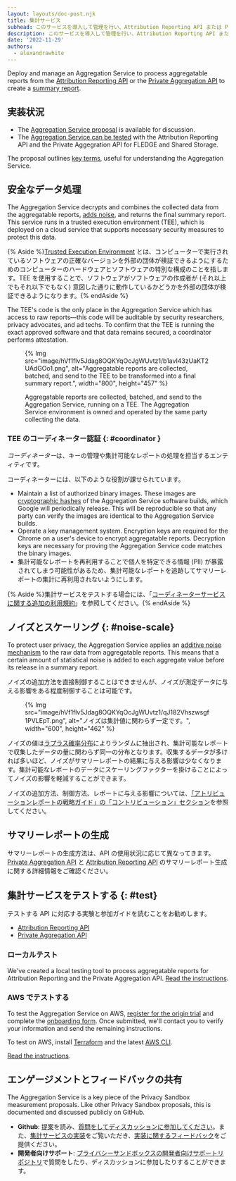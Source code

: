 ```yaml
---
layout: layouts/doc-post.njk
title: 集計サービス
subhead: このサービスを導入して管理を行い、Attribution Reporting API または Private Aggregation API のサマリーレポートを作成します。
description: このサービスを導入して管理を行い、Attribution Reporting API または Private Aggregation API のサマリーレポートを作成します。
date: '2022-11-29'
authors:
  - alexandrawhite
---
```


Deploy and manage an Aggregation Service to process aggregatable reports from the [Attribution Reporting API](/docs/privacy-sandbox/attribution-reporting/) or the [Private Aggregation API](/docs/privacy-sandbox/private-aggregation/) to create a [summary report](/docs/privacy-sandbox/summary-report/).

## 実装状況

- The [Aggregation Service proposal](https://github.com/WICG/attribution-reporting-api/blob/main/AGGREGATION_SERVICE_TEE.md) is available for discussion.
- The [Aggregation Service can be tested](#test) with the Attribution Reporting API and the Private Aggegration API for FLEDGE and Shared Storage.

The proposal outlines [key terms](https://github.com/WICG/attribution-reporting-api/blob/main/AGGREGATION_SERVICE_TEE.md#key-terms), useful for understanding the Aggregation Service.

## 安全なデータ処理

The Aggregation Service decrypts and combines the collected data from the aggregatable reports, [adds noise](#noise-scale), and returns the final summary report. This service runs in a trusted execution environment (TEE), which is deployed on a cloud service that supports necessary security measures to protect this data.

{% Aside %}[Trusted Execution Environment](https://en.wikipedia.org/wiki/Trusted_execution_environment) とは、コンピューターで実行されているソフトウェアの正確なバージョンを外部の団体が検証できるようにするためのコンピューターのハードウェアとソフトウェアの特別な構成のことを指します。TEE を使用することで、ソフトウェアがソフトウェアの作成者が (それ以上でもそれ以下でもなく) 意図した通りに動作しているかどうかを外部の団体が検証できるようになります。{% endAside %}

The TEE's code is the only place in the Aggregation Service which has access to raw reports—this code will be auditable by security researchers, privacy advocates, and ad techs. To confirm that the TEE is running the exact approved software and that data remains secured, a coordinator performs attestation.

<figure> {% Img   src="image/hVf1flv5Jdag8OQKYqOcJgWUvtz1/b1avI43zUaKT2UAdGOo1.png",   alt="Aggregatable reports are collected, batched, and send to the TEE to be transformed into a final summary report.",   width="800", height="457" %} <figcaption>   <p>Aggregatable reports are collected, batched, and send to the Aggregation Service, running on a TEE. The Aggregation Service environment is owned and operated by the same party collecting the data.</p> </figcaption></figure>

### TEE のコーディネーター認証 {: #coordinator }

*コーディネーター*は、キーの管理や集計可能なレポートの処理を担当するエンティティです。

コーディネーターには、以下のような役割が課せられています。

- Maintain a list of authorized binary images. These images are [cryptographic hashes](https://en.wikipedia.org/wiki/Cryptographic_hash_function) of the Aggregation Service software builds, which Google will periodically release. This will be reproducible so that any party can verify the images are identical to the Aggregation Service builds.
- Operate a key management system. Encryption keys are required for the Chrome on a user's device to encrypt aggregatable reports. Decryption keys are necessary for proving the Aggregation Service code matches the binary images.
- 集計可能なレポートを再利用することで個人を特定できる情報 (PII) が暴露されてしまう可能性があるため、集計可能なレポートを追跡してサマリーレポートの集計に再利用されないようにします。

{% Aside %}集計サービスをテストする場合には、「[コーディネーターサービスに関する追加の利用規約](/docs/privacy-sandbox/aggregation-service/tos/)」を参照してください。{% endAside %}

## ノイズとスケーリング {: #noise-scale}

To protect user privacy, the Aggregation Service applies an [additive noise mechanism](https://en.wikipedia.org/wiki/Additive_noise_mechanisms) to the raw data from aggregatable reports. This means that a certain amount of statistical noise is added to each aggregate value before its release in a summary report.

ノイズの追加方法を直接制御することはできませんが、ノイズが測定データに与える影響をある程度制御することは可能です。

<figure>{% Img src="image/hVf1flv5Jdag8OQKYqOcJgWUvtz1/qJ182Vhszwsgf1PVLEpT.png", alt="ノイズは集計値に関わらず一定です。", width="600", height="462" %}</figure>

ノイズの値は[ラプラス確率分布](https://en.wikipedia.org/wiki/Laplace_distribution)によりランダムに抽出され、集計可能なレポートで収集したデータの量に関わらず同一の分布となります。収集するデータが多ければ多いほど、ノイズがサマリーレポートの結果に与える影響は少なくなります。集計可能なレポートのデータにスケーリングファクターを掛けることによってノイズの影響を軽減することができます。

ノイズの追加方法、制御方法、レポートに与える影響については、[「アトリビューションレポートの戦略ガイド」の「コントリビューション」セクション](https://docs.google.com/document/d/1bU0a_njpDcRd9vDR0AJjwJjrf3Or8vAzyfuK8JZDEfo/edit#heading=h.683u7t2q1xk2)を参照してください。

## サマリーレポートの生成

サマリーレポートの生成方法は、API の使用状況に応じて異なってきます。[Private Aggregation API](/docs/privacy-sandbox/summary-reports#private-aggregation) と [Attribution Reporting API](/docs/privacy-sandbox/summary-reports#attribution-reporting) のサマリーレポート生成に関する詳細情報をご確認ください。

## 集計サービスをテストする {: #test}

テストする API に対応する実験と参加ガイドを読むことをお勧めします。

- [Attribution Reporting API](/docs/privacy-sandbox/attribution-reporting-experiment/)
- [Private Aggregation API](/docs/privacy-sandbox/private-aggregation-experiment/)

### ローカルテスト

We've created a local testing tool to process aggregatable reports for Attribution Reporting and the Private Aggregation API. [Read the instructions](https://github.com/privacysandbox/aggregation-service/blob/main/README.md).

### AWS でテストする

To test the Aggregation Service on AWS, [register for the origin trial](/origintrials/#/view_trial/771241436187197441) and complete the [onboarding form](https://forms.gle/EHoecersGKhpcLPNA). Once submitted, we'll contact you to verify your information and send the remaining instructions.

To test on AWS, install [Terraform](https://www.terraform.io/) and the latest [AWS CLI](https://docs.aws.amazon.com/cli/latest/userguide/getting-started-install.html).

[Read the instructions](https://github.com/privacysandbox/aggregation-service/blob/main/README.md#test-on-aws-with-support-for-encrypted-reports).

## エンゲージメントとフィードバックの共有

The Aggregation Service is a key piece of the Privacy Sandbox measurement proposals. Like other Privacy Sandbox proposals, this is documented and discussed publicly on GitHub.

- **Github**: [提案](https://github.com/WICG/attribution-reporting-api/blob/main/AGGREGATION_SERVICE_TEE.md)を読み、[質問をしてディスカッションに参加してください](https://github.com/WICG/attribution-reporting-api/issues)。また、[集計サービスの実装](https://github.com/privacysandbox/aggregation-service)をご覧いただき、[実装に関するフィードバック](https://github.com/privacysandbox/aggregation-service/issues)をご提供ください。
- **開発者向けサポート**: [プライバシーサンドボックスの開発者向けサポートリポジトリ](https://github.com/GoogleChromeLabs/privacy-sandbox-dev-support)で質問をしたり、ディスカッションに参加したりすることができます。
